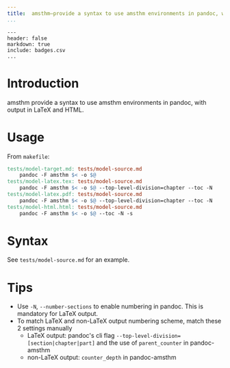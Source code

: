 ```yaml
---
title:	amsthm—provide a syntax to use amsthm environments in pandoc, with output in LaTeX and HTML
...
```


``` {.table}
---
header: false
markdown: true
include: badges.csv
...
```

# Introduction

amsthm provide a syntax to use amsthm environments in pandoc, with output in LaTeX and HTML.

# Usage

From `makefile`:

```makefile
tests/model-target.md: tests/model-source.md
	pandoc -F amsthm $< -o $@
tests/model-latex.tex: tests/model-source.md
	pandoc -F amsthm $< -o $@ --top-level-division=chapter --toc -N
tests/model-latex.pdf: tests/model-source.md
	pandoc -F amsthm $< -o $@ --top-level-division=chapter --toc -N
tests/model-html.html: tests/model-source.md
	pandoc -F amsthm $< -o $@ --toc -N -s
```

# Syntax

See `tests/model-source.md` for an example.

# Tips

- Use `-N`, `--number-sections` to enable numbering in pandoc. This is mandatory for LaTeX output.
- To match LaTeX and non-LaTeX output numbering scheme, match these 2 settings manually
	- LaTeX output: pandoc's cli flag `--top-level-division=[section|chapter|part]` and the use of `parent_counter` in pandoc-amsthm
	- non-LaTeX output: `counter_depth` in pandoc-amsthm
